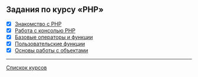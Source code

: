 ## Задания по курсу «PHP»

- [x] [Знакомство с PHP](https://github.com/TomSG03/php-basics-type-variable/tree/main)
- [x] [Работа с консолью PHP](https://github.com/TomSG03/php-basics-console_script)
- [x] [Базовые операторы и функции]()
- [x] [Пользовательские функции]()
- [x] [Основы работы с объектами]()

---
[Спискок курсов](https://github.com/TomSG03/Training-in-Netology)
